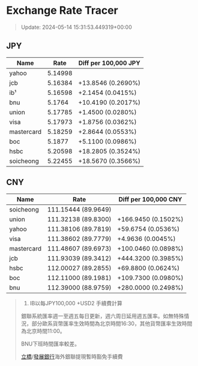 # Exchange Rate Tracer

> Update: 2024-05-14 15:31:53.449319+00:00

## JPY

| Name       |    Rate | Diff per 100,000 JPY   |
|------------|---------|------------------------|
| yahoo      | 5.14998 |                        |
| jcb        | 5.16384 | +13.8546 (0.2690%)     |
| ib¹        | 5.16598 | +2.1454 (0.0415%)      |
| bnu        | 5.1764  | +10.4190 (0.2017%)     |
| union      | 5.17785 | +1.4500 (0.0280%)      |
| visa       | 5.17973 | +1.8756 (0.0362%)      |
| mastercard | 5.18259 | +2.8644 (0.0553%)      |
| boc        | 5.1877  | +5.1100 (0.0986%)      |
| hsbc       | 5.20598 | +18.2805 (0.3524%)     |
| soicheong  | 5.22455 | +18.5670 (0.3566%)     |

## CNY

| Name       | Rate                | Diff per 100,000 CNY   |
|------------|---------------------|------------------------|
| soicheong  | 111.15444	(89.9649) |                        |
| union      | 111.32138	(89.8300) | +166.9450 (0.1502%)    |
| yahoo      | 111.38106	(89.7819) | +59.6754 (0.0536%)     |
| visa       | 111.38602	(89.7779) | +4.9636 (0.0045%)      |
| mastercard | 111.48607	(89.6973) | +100.0460 (0.0898%)    |
| jcb        | 111.93039	(89.3412) | +444.3200 (0.3985%)    |
| hsbc       | 112.00027	(89.2855) | +69.8800 (0.0624%)     |
| boc        | 112.11000	(89.1981) | +109.7300 (0.0980%)    |
| bnu        | 112.39000	(88.9759) | +280.0000 (0.2498%)    |


> 1. IB以每JPY100,000 +USD2 手續費計算
>
> 銀聯系統匯率週一至週五每日更新，週六周日延用週五匯率。如無特殊情況，部分歐系貨幣匯率生效時間為北京時間16:30，其他貨幣匯率生效時間為北京時間11:00。
>
> BNU下班時間匯率較差。
>
> [立橋](https://www.wlbank.com.mo/uploads/ueditor/file/20181211/1544536513900230.pdf)/[發展銀行](https://www.mdb.com.mo/Service_Charges_20230728.pdf)海外銀聯提現暫時豁免手續費

